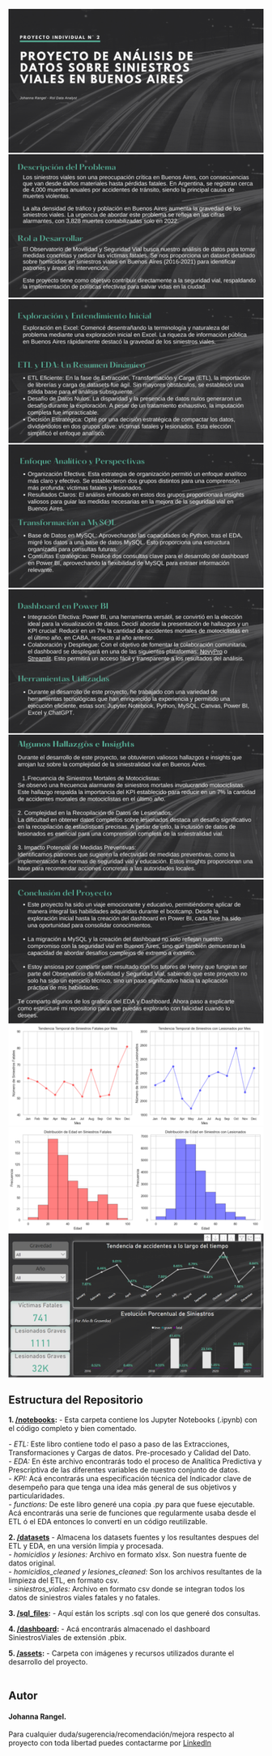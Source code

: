 ![CABA](https://github.com/JohannaRangel/Proyecto_Individual_2_DA/raw/main/assets/1.png)
![CABA](https://github.com/JohannaRangel/Proyecto_Individual_2_DA/raw/main/assets/2.png)
![CABA](https://github.com/JohannaRangel/Proyecto_Individual_2_DA/raw/main/assets/3.png)
![CABA](https://github.com/JohannaRangel/Proyecto_Individual_2_DA/raw/main/assets/4.png)
![CABA](https://github.com/JohannaRangel/Proyecto_Individual_2_DA/raw/main/assets/5.png)
![CABA](https://github.com/JohannaRangel/Proyecto_Individual_2_DA/raw/main/assets/6.png)
![CABA](https://github.com/JohannaRangel/Proyecto_Individual_2_DA/raw/main/assets/7.png)
![CABA](https://github.com/JohannaRangel/Proyecto_Individual_2_DA/raw/main/assets/8.png)
![CABA](https://github.com/JohannaRangel/Proyecto_Individual_2_DA/raw/main/assets/9.png)
![CABA](https://github.com/JohannaRangel/Proyecto_Individual_2_DA/raw/main/assets/10.png)
<br />


Estructura del Repositorio 
-------------

**1. [/notebooks](notebooks/):** - Esta carpeta contiene los Jupyter Notebooks (.ipynb) con el código completo y bien comentado.<br />

 *- ETL:* Este libro contiene todo el paso a paso de las Extracciones, Transformaciones y Cargas de datos. Pre-procesado y Calidad del Dato.<br />
 *- EDA:* En éste archivo encontrarás todo el proceso de Analítica Predictiva y Prescriptiva de las diferentes variables de nuestro conjunto de datos.<br />
 *- KPI:* Acá encontrarás una especificación técnica del Indicador clave de desempeño para que tenga una idea más general de sus objetivos y particularidades.<br />
 *- functions:* De este libro generé una copia .py para que fuese ejecutable. Acá encontrarás una serie de funciones que regularmente usaba desde el ETL ó el EDA entonces lo convertí en un código reutilizable.<br />

**2. [/datasets](datasets/)** - Almacena los datasets fuentes y los resultantes despues del ETL y EDA, en una versión limpia y procesada.<br />
*- homicidios y lesiones:* Archivo en formato xlsx. Son nuestra fuente de datos original.<br />
*- homicidios_cleaned y lesiones_cleaned:* Son los archivos resultantes de la limpieza del ETL, en formato csv.<br />
*- siniestros_viales:* Archivo en formato csv donde se integran todos los datos de siniestros viales fatales y no fatales.<br />

**3. [/sql_files](sql_files/):** - Aquí están los scripts .sql con los que generé dos consultas.<br />

**4. [/dashboard](dashboard/):** - Acá encontrarás almacenado el dashboard SiniestrosViales de extensión .pbix.<br />

**5. [/assets](assets/):** - Carpeta con imágenes y recursos utilizados durante el desarrollo del proyecto.<br />
<br />
## Autor <br />
#### Johanna Rangel. <br />
Para cualquier duda/sugerencia/recomendación/mejora respecto al proyecto con toda libertad puedes contactarme por [LinkedIn](https://bit.ly/3GigqhE)<br />


